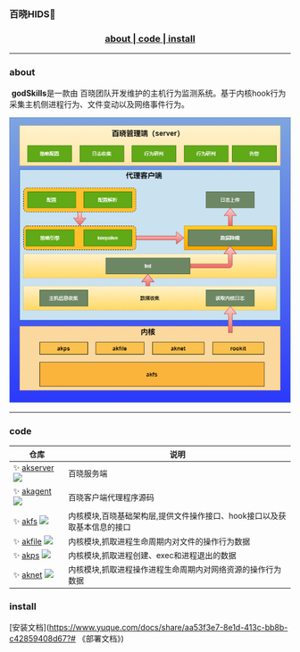 ###  百晓HIDS👋

<h3 align ="center"><a href="#about"> about </a>|<a href="#code">  code  </a>|<a href="#install"> install </a></h3>

---
<h3 id="about"> about </h3>

​	**godSkills**是一款由 百晓团队开发维护的主机行为监测系统。基于内核hook行为采集主机侧进程行为、文件变动以及网络事件行为。
​	
<p align="center">
  <a  target="_blank">
    <img width="900" src="images/about.png">
  </a>
</p>

---
<h3 id="code"> code </h3>

| 仓库 | 说明 |
| ------------------------------------------------------------ | -------------- |
| ✨ [akserver](https://github.com/bx-sec/akserver)   ![](https://img.shields.io/github/stars/bx-sec/akserver) | 百晓服务端 |
| ✨ [akagent](https://github.com/bx-sec/akagent)   ![](https://img.shields.io/github/stars/bx-sec/akagent) | 百晓客户端代理程序源码 |
| ✨ [akfs](https://github.com/bx-sec/akfs)   ![](https://img.shields.io/github/stars/bx-sec/akfs) | 内核模块,百晓基础架构层,提供文件操作接口、hook接口以及获取基本信息的接口 |
| ✨ [akfile](https://github.com/bx-sec/akfile)   ![](https://img.shields.io/github/stars/bx-sec/akfile) | 内核模块,抓取进程生命周期内对文件的操作行为数据 |
| ✨ [akps](https://github.com/bx-sec/akps)   ![](https://img.shields.io/github/stars/bx-sec/akps) | 内核模块,抓取进程创建、exec和进程退出的数据 |
| ✨ [aknet](https://github.com/bx-sec/aknet)   ![](https://img.shields.io/github/stars/bx-sec/aknet) | 内核模块,抓取进程操作进程生命周期内对网络资源的操作行为数据 |

<h3 id="install"> install </h3>

[安装文档](https://www.yuque.com/docs/share/aa53f3e7-8e1d-413c-bb8b-c42859408d67?# 《部署文档》)


